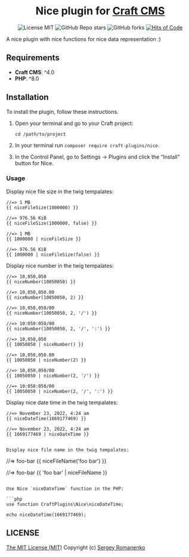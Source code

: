 <h1 align="center">Nice plugin for <a href="https://github.com/craftcms">Craft CMS</a></h1>

<p align="center">
<img src="https://img.shields.io/badge/license-MIT-blue.svg?label=License" alt="License MIT"> <img alt="GitHub Repo stars" src="https://img.shields.io/github/stars/craft-plugins/nice?label=Stars"> <img alt="GitHub forks" src="https://img.shields.io/github/forks/craft-plugins/nice?label=Forks"> <a href="https://hitsofcode.com"><img alt="Hits of Code" src="https://hitsofcode.com/github/craft-plugins/nice?branch=1.x"></a>
</p>

A nice plugin with nice functions for nice data representation :)

## Requirements

* **Craft CMS**: ^4.0
* **PHP**: ^8.0

## Installation

To install the plugin, follow these instructions.

1. Open your terminal and go to your Craft project:
    ```
    cd /path/to/project
    ```

2. In your terminal run `composer require craft-plugins/nice`.

3. In the Control Panel, go to Settings → Plugins and click the “Install” button for Nice.

### Usage

Display nice file size in the twig tempalates:

```
//=> 1 MB
{{ niceFileSize(1000000) }}

//=> 976.56 KiB
{{ niceFileSize(1000000, false) }}

//=> 1 MB
{{ 1000000 | niceFileSize }}

//=> 976.56 KiB
{{ 1000000 | niceFileSize(false) }}
```

Display nice number in the twig tempalates:

```
//=> 10,050,050
{{ niceNumber(10050050) }}

//=> 10,050,050.00
{{ niceNumber(10050050, 2) }}

//=> 10,050,050/00
{{ niceNumber(10050050, 2, '/') }}

//=> 10:050:050/00
{{ niceNumber(10050050, 2, '/', ':') }}

//=> 10,050,050
{{ 10050050 | niceNumber() }}

//=> 10,050,050.00
{{ 10050050 | niceNumber(2) }}

//=> 10,050,050/00
{{ 10050050 | niceNumber(2, '/') }}

//=> 10:050:050/00
{{ 10050050 | niceNumber(2, '/', ':') }}
```

Display nice date time in the twig tempalates:

```
//=> November 23, 2022, 4:24 am
{{ niceDateTime(1669177469) }}

//=> November 23, 2022, 4:24 am
{{ 1669177469 | niceDateTime }}


Display nice file name in the twig tempalates:

```
//=> foo-bar
{{ niceFileName('foo bar') }}

//=> foo-bar
{{ 'foo bar' | niceFileName }}
```

Use Nice `niceDateTime` function in the PHP:

```php
use function CraftPlugins\Nice\niceDateTime;

echo niceDateTime(1669177469);
```

## LICENSE
[The MIT License (MIT)](https://github.com/craft-plugins/nice/blob/master/LICENSE.md)
Copyright (c) [Sergey Romanenko](https://awilum.github.io/)
